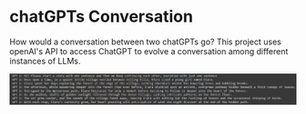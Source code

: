 # chatGPTs Conversation
How would a conversation between two chatGPTs go?
This project uses openAI's API to access ChatGPT to evolve a conversation among different instances of LLMs.

<p align="center">
<img src="Files/Conversation Sample.png" width=900>
</p>